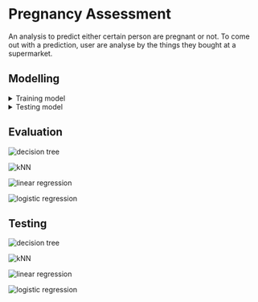 # Pregnancy Assessment
An analysis to predict either certain person are pregnant or not. To come out with a prediction, user are analyse by the things they bought at a supermarket. 

## Modelling
<details><summary>Training model</summary>

![decision tree](./img/Modelling/training-model/decision-tree.png)   

![kNN](./img/Modelling/training-model/kNN.png) 

![linear regression](./img/Modelling/training-model/linear-regression.png)   

![logistic regression](./img/Modelling/training-model/logistic-regression.png)   

</details>

<details><summary>Testing model</summary>

![decision tree](./img/Modelling/testing-model/decision-tree.png)   

![kNN](./img/Modelling/testing-model/kNN.png)   

![linear regression](./img/Modelling/testing-model/linear-regression.png)   

![logistic regression](./img/Modelling/testing-model/logistic-regression.png)   

</details>

## Evaluation

![decision tree](./img/Evaluation/decision-tree.png)   

![kNN](./img/Evaluation/kNN.png)   

![linear regression](./img/Evaluation/linear-regression.png)   

![logistic regression](./img/Evaluation/logistic-regression.png)   

## Testing 

![decision tree](./img/Testing/decision-tree.png)   

![kNN](./img/Testing/kNN.png)   

![linear regression](./img/Testing/linear-regression.png)   

![logistic regression](./img/Testing/logistic-regression.png)   
